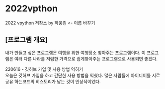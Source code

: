 # 2022vpthon
2022 vpython 저장소 by 하웅킴 <- 이름 바꾸기
## [프로그램 개요]
내가 만들고 싶은 프로그램은 여행을 위한 여행장소 찾아주는 프로그램이다. 이 프로그램은 여러 다른 나라를 저렴한 가격으로 쉽게찾아주는 프로그램으로  사용되면 좋겠다. 

220616 - 깃허브 가입 및 사용 방법 익히기  
오늘은 깃허브 가입을 하고 간단한 사용 방법을 익혔다.
많은 사람들에 아이디어를 서로 공유 하는코드의 히스토리가 남는 것이 인상적이었다.

